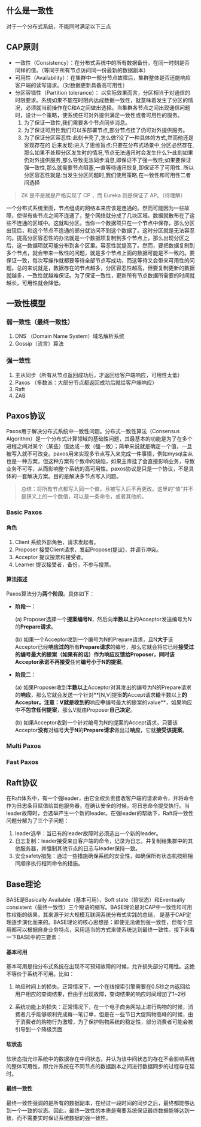 ## 什么是一致性

对于一个分布式系统，不能同时满足以下三点

## CAP原则

- 一致性（Consistency）：在分布式系统中的所有数据备份，在同一时刻是否同样的值。（等同于所有节点访问同一份最新的数据副本）
- 可用性（Availability）：在集群中一部分节点故障后，集群整体是否还能响应客户端的读写请求。（对数据更新具备高可用性）
- 分区容错性（Partition tolerance）： 以实际效果而言，分区相当于对通信的时限要求。系统如果不能在时限内达成数据一致性，就意味着发生了分区的情况，必须就当前操作在C和A之间做出选择。当集群各节点之间出现通信问题时，设计一个策略，使系统任可对外提供满足一致性或者可用性的服务。
  1. 为了保证一致性,我们需要各个节点同步消息。
  2. 为了保证可用性我们可以多部署节点,部分节点挂了仍可对外提供服务。
  3. 为了保证分区容忍性:此刻卡壳了,怎么做?没了一种具体的方式,然而他还是客观存在的
     后来发现:进入了思维盲点:只要在分布式场景中,分区必然存在,那么如果不处理分区发生时的情况,节点无法通讯时会发生什么?–此刻如果仍对外提供服务,那么导致无法同步消息,即保证不了强一致性;如果要保证强一致性,那么就需要节点阻塞,一直等待通讯恢复,即保证不了可用性.
     所以分区容忍性就是:当发生分区问题时,我们使用策略,在一致性和可用性二者间选择

> ZK 是不是就是严格实现了 CP ，而 Eureka 则是保证了 AP。（待理解）

一个分布式系统里面，节点组成的网络本来应该是连通的。然而可能因为一些故障，使得有些节点之间不连通了，整个网络就分成了几块区域。数据就散布在了这些不连通的区域中。这就叫分区。当你一个数据项只在一个节点中保存，那么分区出现后，和这个节点不连通的部分就访问不到这个数据了。这时分区就是无法容忍的。提高分区容忍性的办法就是一个数据项复制到多个节点上，那么出现分区之后，这一数据项就可能分布到各个区里。容忍性就提高了。然而，要把数据复制到多个节点，就会带来一致性的问题，就是多个节点上面的数据可能是不一致的。要保证一致，每次写操作就都要等待全部节点写成功，而这等待又会带来可用性的问题。总的来说就是，数据存在的节点越多，分区容忍性越高，但要复制更新的数据就越多，一致性就越难保证。为了保证一致性，更新所有节点数据所需要的时间就越长，可用性就会降低。

## 一致性模型

### 弱一致性（最终一致性）

1. DNS （Domain Name System）域名解析系统 
2. Gossip（流言）算法

### 强一致性

1. 主从同步（所有从节点返回成功后，才返回给客户端响应，可用性太低）
2. Paxos       （多数派：大部分节点都返回成功后就给客户端响应）
3. Raft
4. ZAB

## Paxos协议

Paxos用于解决分布式系统中一致性问题。分布式一致性算法（Consensus Algorithm）是一个分布式计算领域的基础性问题，其最基本的功能是为了在多个进程之间对某个（某些）值达成一致（强一致）；简单来说就是确定一个值，一旦被写入就不可改变。paxos用来实现多节点写入来完成一件事情，例如mysql主从也是一种方案，但这种方案有个致命的缺陷，如果主库挂了会直接影响业务，导致业务不可写，从而影响整个系统的高可用性。paxos协议是只是一个协议，不是具体的一套解决方案。目的是解决多节点写入问题。

> 总结：将所有节点都写入同一个值，且被写入后不再更改。这里的“值”并不是狭义上的一个数值，可以是一条命令，或者其他的。

### Basic Paxos

#### 角色

1. Client   系统外部角色，请求发起者。
2. Proposer   接受Client请求，发起Propose(提议)，并调节冲突。
3. Acceptor   提议投票和接受者。
4. Learner    提议接受者，备份，不参与投票。

#### 算法描述

Paxos算法分为**两个阶段**。具体如下：

- **阶段一：**

  (a) Proposer选择一个**提案编号N**，然后向**半数以上**的Acceptor发送编号为N的**Prepare请求**。

  (b) 如果一个Acceptor收到一个编号为N的Prepare请求，且N**大于**该Acceptor已经**响应过的**所有**Prepare请求**的编号，那么它就会将它已经**接受过的编号最大的提案（如果有的话）**作为响应反馈给Proposer，同时该Acceptor承诺**不再接受**任何**编号小于N的提案**。

- **阶段二：**

  (a) 如果Proposer收到**半数以上**Acceptor对其发出的编号为N的Prepare请求的**响应**，那么它就会发送一个针对**[N,V]提案**的**Accept请求**给**半数以上**的Acceptor。注意：V就是收到的**响应**中**编号最大的提案的value**，如果响应中**不包含任何提案**，那么V就由Proposer**自己决定**。

  (b) 如果Acceptor收到一个针对编号为N的提案的Accept请求，只要该Acceptor**没有**对编号**大于N**的**Prepare请求**做出过**响应**，它就**接受该提案**。

### Multi Paxos

### Fast Paxos

## Raft协议

在Raft体系中，有一个强leader，由它全权负责接收客户端的请求命令，并将命令作为日志条目赋值给其他服务器，在确认安全的时候，将日志命令提交执行。当leader故障时，会选举产生一个新的leader。在强leader的帮助下，Raft将一致性问题分解为了三个子问题：

1. leader选举：当已有的leader故障时必须选出一个新的leader。
2. 日志复制：leader接受来自客户端的命令，记录为日志，并复制给集群中的其他服务器，并强制其他节点的日志与leader保持一致。
3. 安全safety措施：通过一些措施确保系统的安全性，如确保所有状态机按照相同顺序执行相同命令的措施。



## Base理论

BASE是Basically Available（基本可用）、Soft state（软状态）和Eventually consistent（最终一致性）三个短语的缩写。BASE理论是对CAP中一致性和可用性权衡的结果，其来源于对大规模互联网系统分布式实践的总结， 是基于CAP定理逐步演化而来的。BASE理论的核心思想是：即使无法做到强一致性，但每个应用都可以根据自身业务特点，采用适当的方式来使系统达到最终一致性。接下来看一下BASE中的三要素：

#### 基本可用

基本可用是指分布式系统在出现不可预知故障的时候，允许损失部分可用性。这绝不等价于系统不可用。比如： 

1. 响应时间上的损失。正常情况下，一个在线搜索引擎需要在0.5秒之内返回给用户相应的查询结果，但由于出现故障，查询结果的响应时间增加了1~2秒 

2. 系统功能上的损失：正常情况下，在一个电子商务网站上进行购物的时候，消费者几乎能够顺利完成每一笔订单，但是在一些节日大促购物高峰的时候，由于消费者的购物行为激增，为了保护购物系统的稳定性，部分消费者可能会被引导到一个降级页面

#### 软状态

软状态指允许系统中的数据存在中间状态，并认为该中间状态的存在不会影响系统的整体可用性，即允许系统在不同节点的数据副本之间进行数据同步的过程存在延时。

#### 最终一致性

最终一致性强调的是所有的数据副本，在经过一段时间的同步之后，最终都能够达到一个一致的状态。因此，最终一致性的本质是需要系统保证最终数据能够达到一致，而不需要实时保证系统数据的强一致性。
